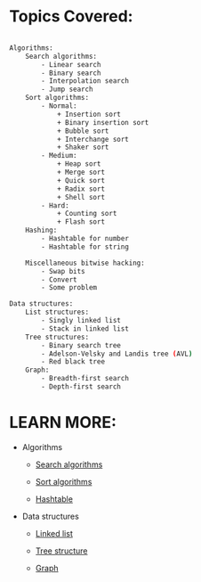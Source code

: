 # **Topics Covered:**


```sh

Algorithms:
    Search algorithms:
        - Linear search
        - Binary search
        - Interpolation search
        - Jump search
    Sort algorithms:
        - Normal:
            + Insertion sort 
            + Binary insertion sort
            + Bubble sort
            + Interchange sort
            + Shaker sort 
        - Medium:
            + Heap sort
            + Merge sort
            + Quick sort
            + Radix sort
            + Shell sort
        - Hard:
            + Counting sort
            + Flash sort
    Hashing: 
        - Hashtable for number
        - Hashtable for string

    Miscellaneous bitwise hacking:
        - Swap bits
        - Convert
        - Some problem

Data structures:
    List structures:
        - Singly linked list
        - Stack in linked list 
    Tree structures:
        - Binary search tree
        - Adelson-Velsky and Landis tree (AVL)
        - Red black tree
    Graph:
        - Breadth-first search 
        - Depth-first search

```
# **LEARN MORE:**
- Algorithms

    - [Search algorithms](https://github.com/hdh2k2/Data-Structures-and-Algorithms/blob/master/Algorithms/Search/README.md)

    - [Sort algorithms](https://github.com/hdh2k2/Data-Structures-and-Algorithms/blob/master/Algorithms/Sort/README.md)

    - [Hashtable](https://github.com/hdh2k2/Data-Structures-and-Algorithms/blob/master/Algorithms/Hash/hash_table/README.md)

- Data structures

    - [Linked list](https://github.com/hdh2k2/Data-Structures-and-Algorithms/blob/master/Data%20Structures/Linked_list/README.md)

    - [Tree structure](https://github.com/hdh2k2/Data-Structures-and-Algorithms/blob/master/Data%20Structures/Tree/README.md)


    - [Graph](https://github.com/hdh2k2/Data-Structures-and-Algorithms/blob/master/Data%20Structures/Graph/README.md)